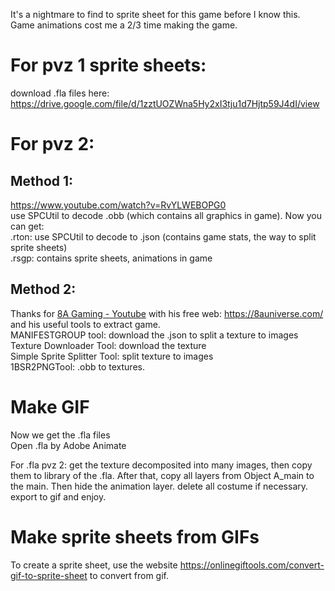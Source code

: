 It's a nightmare to find to sprite sheet for this game before I know this.<br/>
Game animations cost me a 2/3 time making the game.<br/>

# For pvz 1 sprite sheets:
download .fla files here: https://drive.google.com/file/d/1zztUOZWna5Hy2xI3tju1d7Hjtp59J4dI/view

# For pvz 2: 

## Method 1:
https://www.youtube.com/watch?v=RvYLWEBOPG0<br/>
use SPCUtil to decode .obb (which contains all graphics in game). Now you can get:<br/>
	.rton: use SPCUtil to decode to .json (contains game stats, the way to split sprite sheets)<br/>
	.rsgp: contains sprite sheets, animations in game<br/>

## Method 2: 
Thanks for [8A Gaming - Youtube](https://www.youtube.com/@8AGamingOfficial/featured) with his free web: https://8auniverse.com/ and his useful tools to extract game.<br/>
MANIFESTGROUP tool: download the .json to split a texture to images<br/>
Texture Downloader Tool: download the texture<br/>
Simple Sprite Splitter Tool: split texture to images<br/>
1BSR2PNGTool: .obb to textures.<br/>

# Make GIF
Now we get the .fla files<br/>
Open .fla by Adobe Animate<br/>

For .fla pvz 2: get the texture decomposited into many images, then copy them to library of the .fla. After that, copy all layers from Object A_main to the main. Then hide the animation layer. delete all costume if necessary. export to gif and enjoy.

# Make sprite sheets from GIFs
To create a sprite sheet, use the website https://onlinegiftools.com/convert-gif-to-sprite-sheet to convert from gif.
